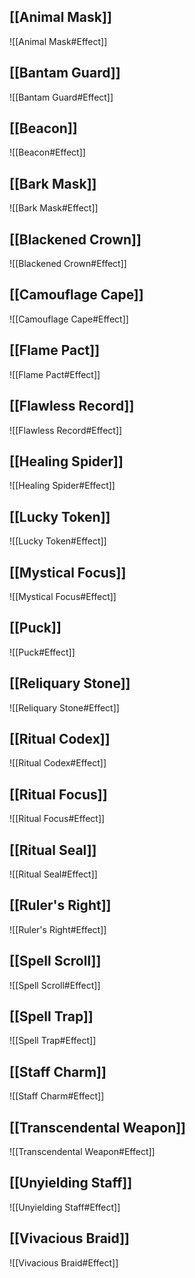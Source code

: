 ## [[Animal Mask]]
![[Animal Mask#Effect]]
## [[Bantam Guard]]
![[Bantam Guard#Effect]]
## [[Beacon]]
![[Beacon#Effect]]
## [[Bark Mask]]
![[Bark Mask#Effect]]
## [[Blackened Crown]]
![[Blackened Crown#Effect]]
## [[Camouflage Cape]]
![[Camouflage Cape#Effect]]
## [[Flame Pact]]
![[Flame Pact#Effect]]
## [[Flawless Record]]
![[Flawless Record#Effect]]
## [[Healing Spider]]
![[Healing Spider#Effect]]
## [[Lucky Token]]
![[Lucky Token#Effect]]
## [[Mystical Focus]]
![[Mystical Focus#Effect]]
## [[Puck]]
![[Puck#Effect]]
## [[Reliquary Stone]]
![[Reliquary Stone#Effect]]
## [[Ritual Codex]]
![[Ritual Codex#Effect]]
## [[Ritual Focus]]
![[Ritual Focus#Effect]]
## [[Ritual Seal]]
![[Ritual Seal#Effect]]
## [[Ruler's Right]]
![[Ruler's Right#Effect]]
## [[Spell Scroll]]
![[Spell Scroll#Effect]]
## [[Spell Trap]]
![[Spell Trap#Effect]]
## [[Staff Charm]]
![[Staff Charm#Effect]]
## [[Transcendental Weapon]]
![[Transcendental Weapon#Effect]]
## [[Unyielding Staff]]
![[Unyielding Staff#Effect]]
## [[Vivacious Braid]]
![[Vivacious Braid#Effect]]